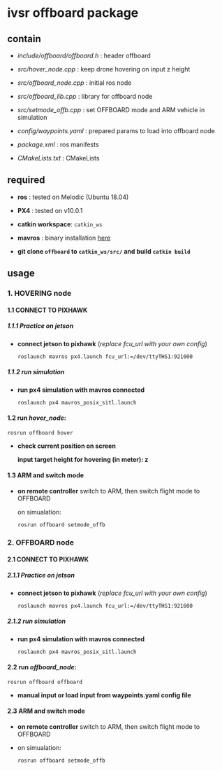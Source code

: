 # ivsr offboard package

## contain
- *include/offboard/offboard.h* : header offboard

- *src/hover_node.cpp*      : keep drone hovering on input z height
- *src/offboard_node.cpp*   : initial ros node
- *src/offboard_lib.cpp*    : library for offboard node
- *src/setmode_offb.cpp*    : set OFFBOARD mode and ARM vehicle in simulation

- *config/waypoints.yaml*   : prepared params to load into offboard node
- *package.xml*             : ros manifests
- *CMakeLists.txt*          : CMakeLists

## required
- **ros**             : tested on Melodic (Ubuntu 18.04)
- **PX4**             : tested on v10.0.1 
- **catkin workspace**: `catkin_ws`
- **mavros**          : binary installation [here](https://docs.px4.io/master/en/ros/mavros_installation.html#binary-installation-debian-ubuntu)

- **git clone `offboard` to `catkin_ws/src/` and build `catkin build`**

## usage

### 1. HOVERING node
#### 1.1 CONNECT TO PIXHAWK
##### 1.1.1 Practice on jetson
- **connect jetson to pixhawk** (*replace fcu_url with your own config*)

  ```
  roslaunch mavros px4.launch fcu_url:=/dev/ttyTHS1:921600
  ```
##### 1.1.2 run simulation
- **run px4 simulation with mavros connected**

  ```
  roslaunch px4 mavros_posix_sitl.launch
  ```
#### 1.2 run *hover_node*: 

  ```
  rosrun offboard hover
  ```
- **check current position on screen**

  **input target height for hovering (in meter): z**

#### 1.3 ARM and switch mode 
- **on remote controller** switch to ARM, then switch flight mode to OFFBOARD

  on simualation: 
  
  ```
  rosrun offboard setmode_offb
  ```
### 2. OFFBOARD node
#### 2.1 CONNECT TO PIXHAWK
##### 2.1.1 Practice on jetson
- **connect jetson to pixhawk** (*replace fcu_url with your own config*)

  ```
  roslaunch mavros px4.launch fcu_url:=/dev/ttyTHS1:921600
  ```
##### 2.1.2 run simulation
- **run px4 simulation with mavros connected**

  ```
  roslaunch px4 mavros_posix_sitl.launch
  ```
#### 2.2 run *offboard_node*: 

  ```
  rosrun offboard offboard
  ```
- **manual input or load input from waypoints.yaml config file**
  
#### 2.3 ARM and switch mode
- **on remote controller** switch to ARM, then switch flight mode to OFFBOARD

- on simualation: 
  
  ```
  rosrun offboard setmode_offb
  ```